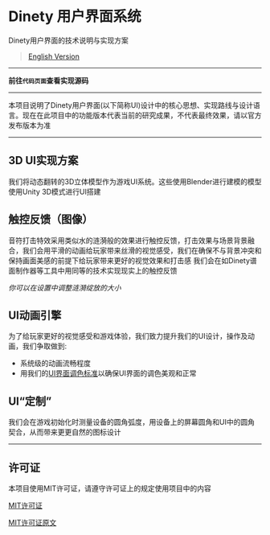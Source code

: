 # Dinety 用户界面系统  

Dinety用户界面的技术说明与实现方案  

> [English Version](./README.md)  

---

**前往`代码页面`查看实现源码**  

---

本项目说明了Dinety用户界面(以下简称UI)设计中的核心思想、实现路线与设计语言。现在在此项目中的功能版本代表当前的研究成果，不代表最终效果，请以官方发布版本为准

---

## 3D UI实现方案 
 
我们将动态翻转的3D立体模型作为游戏UI系统。这些使用Blender进行建模的模型使用Unity 3D模式进行UI搭建

## 触控反馈（图像）
音符打击特效采用类似水的涟漪般的效果进行触控反馈，打击效果与场景背景融合，我们会用平滑的动画给玩家带来丝滑的视觉感受，我们在确保不与背景冲突和保持画面美感的前提下给玩家带来更好的视觉效果和打击感
我们会在如Dinety谱面制作器等工具中用同等的技术实现现实上的触控反馈

*你可以在设置中调整涟漪绽放的大小*


## UI动画引擎  
为了给玩家更好的视觉感受和游戏体验，我们致力提升我们的UI设计，操作及动画，我们争取做到:
 - 系统级的动画流畅程度
 - 用我们的[UI界面调色标准](./ColorGradingStandard.md)以确保UI界面的调色美观和正常


## UI“定制”
我们会在游戏初始化时测量设备的圆角弧度，用设备上的屏幕圆角和UI中的圆角契合，从而带来更更自然的图标设计

---

## 许可证
本项目使用MIT许可证，请遵守许可证上的规定使用项目中的内容

[MIT许可证](LICENSE.md)

[MIT许可证原文](https://mit-license.org/)

